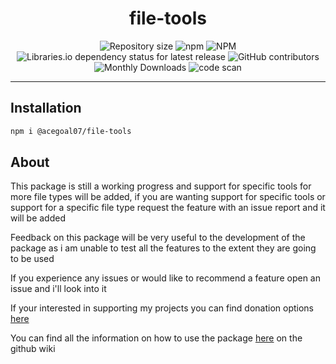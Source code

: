 <h1 align="center">file-tools</h1>
<div align="center">
   <img alt="Repository size" src="https://img.shields.io/github/repo-size/acegoal07/file-tools">
   <img alt="npm" src="https://img.shields.io/npm/v/@acegoal07/file-tools/latest">
   <img alt="NPM" src="https://img.shields.io/npm/l/@acegoal07/file-tools">
   <img alt="Libraries.io dependency status for latest release" src="https://img.shields.io/github/issues-raw/acegoal07/file-tools">
   <img alt="GitHub contributors" src="https://img.shields.io/github/contributors/acegoal07/file-tools">
   <img alt="Monthly Downloads" src="https://img.shields.io/npm/dm/@acegoal07/file-tools">
   <img alt="code scan" src="https://github.com/acegoal07/file-tools/actions/workflows/codeql.yml/badge.svg">
</div>

---

## Installation
```sh
npm i @acegoal07/file-tools
```

## About
This package is still a working progress and support for specific tools for more file types will be added, if you are wanting support for specific tools or support for a specific file type request the feature with an issue report and it will be added

Feedback on this package will be very useful to the development of the package as i am unable to test all the features to the extent they are going to be used

If you experience any issues or would like to recommend a feature open an issue and i'll look into it

If your interested in supporting my projects you can find donation options <a href="https://acegoal07.dev/donate">here</a>

You can find all the information on how to use the package <a href="https://github.com/acegoal07/file-tools/wiki">here</a> on the github wiki
